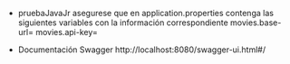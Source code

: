 * pruebaJavaJr
asegurese que en application.properties contenga las siguientes variables con la información correspondiente
movies.base-url=
movies.api-key=

* Documentación  Swagger
http://localhost:8080/swagger-ui.html#/
